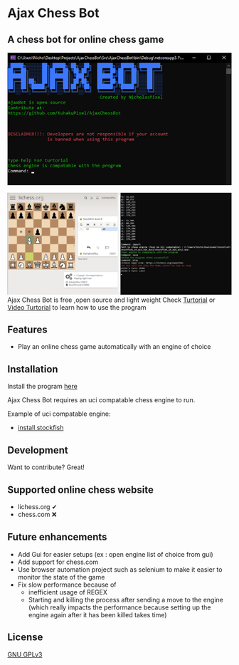 # Ajax Chess Bot
## A chess bot for online chess game
![ScreenShot](docs/MainScreenShot.png)

![ScreenShot](docs/Turtorial/Help11.png)
Ajax Chess Bot is free ,open source and light weight Check [Turtorial](https://github.com/KuhakuPixel/AjaxChessBot/tree/master/docs/Turtorial) or [Video Turtorial](https://www.youtube.com/watch?v=0B-lAP5APhU&ab_channel=Hakuku) to learn how to use the program


## Features

- Play an online chess game automatically with an engine of choice


## Installation
Install the program [here](https://github.com/KuhakuPixel/AjaxChessBot/releases/tag/1.00)

Ajax Chess Bot  requires an uci compatable chess engine  to run.

Example of uci compatable engine:
 - [install stockfish](https://stockfishchess.org/download/)


## Development

Want to contribute? Great!

## Supported online chess website
 - lichess.org ✔
 - chess.com ❌

## Future enhancements
- Add Gui for easier setups (ex : open engine list of choice from gui)
- Add support for chess.com
- Use browser automation project such as selenium to make it easier to monitor the state of the game
- Fix slow performance because of 
  - inefficient usage of REGEX
  - Starting and killing the process after sending a move to the engine 
    (which really impacts the performance because setting up the engine again after it has been killed takes time)
## License

[GNU GPLv3](https://github.com/KuhakuPixel/AjaxChessBot/blob/master/LICENSE)


